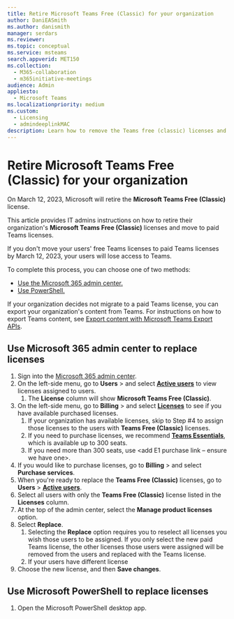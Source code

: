 ```yaml
---
title: Retire Microsoft Teams Free (Classic) for your organization
author: DaniEASmith
ms.author: danismith
manager: serdars
ms.reviewer:
ms.topic: conceptual
ms.service: msteams
search.appverid: MET150
ms.collection:
  - M365-collaboration
  - m365initiative-meetings
audience: Admin
appliesto:
  - Microsoft Teams
ms.localizationpriority: medium
ms.custom:
  - Licensing
  - admindeeplinkMAC
description: Learn how to remove the Teams free (classic) licenses and assign paid Teams licenses
---
```


# Retire Microsoft Teams Free (Classic) for your organization

On March 12, 2023, Microsoft will retire the **Microsoft Teams Free (Classic)** license.

This article provides IT admins instructions on how to retire their organization's **Microsoft Teams Free (Classic)** licenses and move to paid Teams licenses.

If you don't move your users' free Teams licenses to paid Teams licenses by March 12, 2023, your users will lose access to Teams.

To complete this process, you can choose one of two methods:

- [Use the Microsoft 365 admin center.](#use-microsoft-365-admin-center-to-replace-licenses)
- [Use PowerShell.]()

If your organization decides not migrate to a paid Teams license, you can export your organization's content from Teams. For instructions on how to export Teams content, see [Export content with Microsoft Teams Export APIs](/microsoftteams/export-teams-content).

## Use Microsoft 365 admin center to replace licenses

1. Sign into the [Microsoft 365 admin center](https://go.microsoft.com/fwlink/p/?linkid=2024339).
1. On the left-side menu, go to **Users** > and select [**Active users**](https://go.microsoft.com/fwlink/p/?linkid=834822) to view licenses assigned to users.
    1. The **License** column will show **Microsoft Teams Free (Classic)**.
1. On the left-side menu, go to **Billing** > and select [**Licenses**](https://go.microsoft.com/fwlink/p/?linkid=842264) to see if you have available purchased licenses.
    1. If your organization has available licenses, skip to Step #4 to assign those licenses to the users with **Teams Free (Classic)** licenses.
    2. If you need to purchase licenses, we recommend [**Teams Essentials**](https://admin.microsoft.com/adminportal/home#/catalog/offer-details/microsoft-teams-essentials-aad-identity-/2D7C59AC-F814-43E0-8E8E-E4EA91A09CAF), which is available up to 300 seats.
    3. If you need more than 300 seats, use <add E1 purchase link – ensure we have one>.
1. If you would like to purchase licenses, go to **Billing** > and select **Purchase services**.
1. When you're ready to replace the **Teams Free (Classic)** licenses, go to **Users** > [**Active users**](https://admin.microsoft.com/adminportal/home#/users).
1. Select all users with only the **Teams Free (Classic)** license listed in the **Licenses** column.
1. At the top of the admin center, select the **Manage product licenses** option.
1. Select **Replace**.
    1. Selecting the **Replace** option requires you to reselect all licenses you wish those users to be assigned. If you only select the new paid Teams license, the other licenses those users were assigned will be removed from the users and replaced with the Teams license.
    1. If your users have different license
1. Choose the new license, and then **Save changes**.

## Use Microsoft PowerShell to replace licenses

1. Open the Microsoft PowerShell desktop app.
